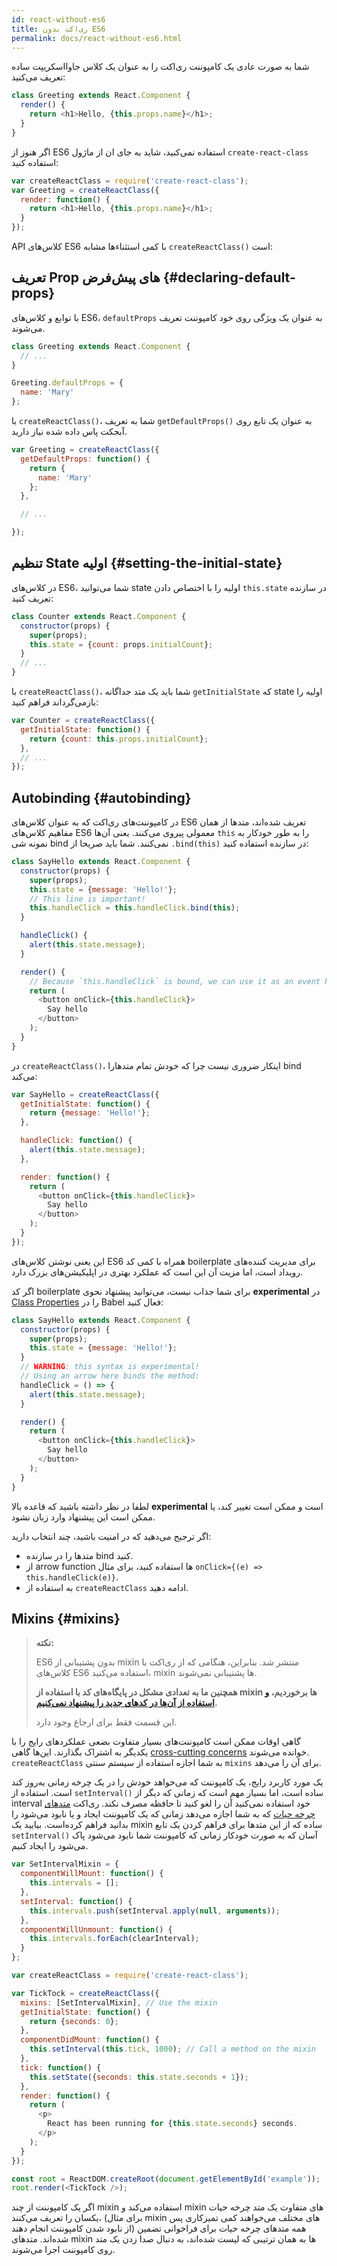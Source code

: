 ```yaml
---
id: react-without-es6
title: ری‌اکت بدون ES6
permalink: docs/react-without-es6.html
---
```


شما به صورت عادی یک کامپوننت ری‌اکت را به عنوان یک کلاس جاوااسکریپت ساده تعریف می‌کنید:

```javascript
class Greeting extends React.Component {
  render() {
    return <h1>Hello, {this.props.name}</h1>;
  }
}
```

اگر هنوز از ES6 استفاده نمی‌کنید، شاید به جای ان از ماژول `create-react-class` استفاده کنید:


```javascript
var createReactClass = require('create-react-class');
var Greeting = createReactClass({
  render: function() {
    return <h1>Hello, {this.props.name}</h1>;
  }
});
```

API کلاس‌های ES6 با کمی استثناءها مشابه `createReactClass()` است:

## تعریف Prop های پیش‌فرض {#declaring-default-props}

با توابع و کلاس‌های ES6، `defaultProps` به عنوان یک ویژگی روی خود کامپوننت تعریف می‌شوند.

```javascript
class Greeting extends React.Component {
  // ...
}

Greeting.defaultProps = {
  name: 'Mary'
};
```

با `createReactClass()`، شما به تعریف `getDefaultProps()` به عنوان یک تابع روی آبجکت پاس داده شده نیاز دارید.

```javascript
var Greeting = createReactClass({
  getDefaultProps: function() {
    return {
      name: 'Mary'
    };
  },

  // ...

});
```

## تنظیم State اولیه {#setting-the-initial-state}

در کلاس‌های ES6، شما می‌توانید state اولیه را با اختصاص دادن `this.state` در سازنده تعریف کنید:

```javascript
class Counter extends React.Component {
  constructor(props) {
    super(props);
    this.state = {count: props.initialCount};
  }
  // ...
}
```

با `createReactClass()`، شما باید یک متد جداگانه `getInitialState` که state اولیه را بازمی‌گرداند فراهم کنید:

```javascript
var Counter = createReactClass({
  getInitialState: function() {
    return {count: this.props.initialCount};
  },
  // ...
});
```

## Autobinding {#autobinding}

در کامپوننت‌های ری‌اکت که به عنوان کلاس‌های ES6 تعریف شده‌اند، متدها از همان مفاهیم کلاس‌های ES6 معمولی پیروی می‌کنند. یعنی آن‌ها `this` را به طور خودکار به نمونه شی bind نمی‌کنند. شما باید صریحا از `.bind(this)` در سازنده استفاده کنید:

```javascript
class SayHello extends React.Component {
  constructor(props) {
    super(props);
    this.state = {message: 'Hello!'};
    // This line is important!
    this.handleClick = this.handleClick.bind(this);
  }

  handleClick() {
    alert(this.state.message);
  }

  render() {
    // Because `this.handleClick` is bound, we can use it as an event handler.
    return (
      <button onClick={this.handleClick}>
        Say hello
      </button>
    );
  }
}
```

در `createReactClass()`، اینکار ضروری نیست چرا که خودش تمام متدهارا bind می‌کند:

```javascript
var SayHello = createReactClass({
  getInitialState: function() {
    return {message: 'Hello!'};
  },

  handleClick: function() {
    alert(this.state.message);
  },

  render: function() {
    return (
      <button onClick={this.handleClick}>
        Say hello
      </button>
    );
  }
});
```

این یعنی نوشتن کلاس‌های ES6 همراه با کمی کد boilerplate برای مدیریت کننده‌های رویداد است، اما مزیت آن این است که عملکرد بهتری در اپلیکیشن‌های بزرک دارد.

اگر کد boilerplate برای شما جذاب نیست، می‌توانید پیشنهاد نحوی **experimental** در [Class Properties](https://babeljs.io/docs/plugins/transform-class-properties/) را در Babel فعال کنید:


```javascript
class SayHello extends React.Component {
  constructor(props) {
    super(props);
    this.state = {message: 'Hello!'};
  }
  // WARNING: this syntax is experimental!
  // Using an arrow here binds the method:
  handleClick = () => {
    alert(this.state.message);
  }

  render() {
    return (
      <button onClick={this.handleClick}>
        Say hello
      </button>
    );
  }
}
```

لطفا در نظر داشته باشید که قاعده بالا **experimental** است و ممکن است تغییر کند، یا ممکن است این پیشنهاد وارد زبان نشود.

اگر ترجیح می‌دهید که در امنیت باشید، چند انتخاب دارید:

* متدها را در سازنده bind کنید.
* از arrow function ها استفاده کنید، برای مثال `onClick={(e) => this.handleClick(e)}`.
* به استفاده از `createReactClass` ادامه دهید.

## Mixins {#mixins}

>**نکته:**
>
>ES6 بدون پشتیبانی از mixin منتشر شد. بنابراین، هنگامی که از ری‌اکت با کلاس‌های ES6 استفاده می‌کنید، mixin ها پشتیبانی نمی‌شوند.
>
>**همچنین ما به تعدادی مشکل در پایگاه‌های کد با استفاده از mixin ها برخوردیم، [و استفاده از آن‌ها در کدهای جدید را پیشنهاد نمی‌کنیم](/blog/2016/07/13/mixins-considered-harmful.html).**
>
>این قسمت فقط برای ارجاع وجود دارد.

گاهی اوقات ممکن است کامپوننت‌های بسیار متفاوت بضعی عملکردهای رایج را با یکدیگر به اشتراک بگذارند. این‌ها گاهی [cross-cutting concerns](https://en.wikipedia.org/wiki/Cross-cutting_concern) خوانده می‌شوند. `createReactClass` به شما اجازه استفاده از سیستم سنتی `mixins` برای آن را می‌دهد.

یک مورد کاربرد رایج، یک کامپوننت که می‌خواهد خودش را در یک چرخه زمانی به‌روز کند است. استفاده از `setInterval()` ساده است، اما بسیار مهم است که زمانی که دیگر از interval خود استفاده نمی‌کنید آن را لغو کنید تا حافظه مصرف نکند. ری‌اکت [متدهای چرخه حیات](/docs/react-component.html#the-component-lifecycle) که به شما اجازه می‌دهد زمانی که یک کامپوننت  ایجاد و یا نابود می‌شود را بدانید فراهم کرده‌است. بیایید یک mixin ساده که از این متدها برای فراهم کردن یک تابع `setInterval()` آسان که به صورت خودکار زمانی که کامپوننت شما نابود می‌شود پاک می‌شود را ایجاد کنیم.

```javascript
var SetIntervalMixin = {
  componentWillMount: function() {
    this.intervals = [];
  },
  setInterval: function() {
    this.intervals.push(setInterval.apply(null, arguments));
  },
  componentWillUnmount: function() {
    this.intervals.forEach(clearInterval);
  }
};

var createReactClass = require('create-react-class');

var TickTock = createReactClass({
  mixins: [SetIntervalMixin], // Use the mixin
  getInitialState: function() {
    return {seconds: 0};
  },
  componentDidMount: function() {
    this.setInterval(this.tick, 1000); // Call a method on the mixin
  },
  tick: function() {
    this.setState({seconds: this.state.seconds + 1});
  },
  render: function() {
    return (
      <p>
        React has been running for {this.state.seconds} seconds.
      </p>
    );
  }
});

const root = ReactDOM.createRoot(document.getElementById('example'));
root.render(<TickTock />);
```

اگر یک کامپوننت از چند mixin استفاده می‌کند و mixin های متفاوت یک متد چرخه حیات یکسان را تعریف می‌کنند، (برای مثال mixin های مختلف می‌خواهند کمی تمیزکاری پس از نابود شدن کامپوننت انجام دهند) همه متدهای چرخه حیات برای فراخوانی تضمین شده‌اند. متدهای mixin ها به همان ترتیبی که لیست شده‌اند، به دنبال صدا زدن یک متد روی کامپوننت اجرا می‌شوند.

